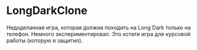 # LongDarkClone
Недоделанная игра, которая должна походить на Long Dark только на телефон. Немного экспериментировал. Это кстати игра для курсовой работы (которую я защитил).